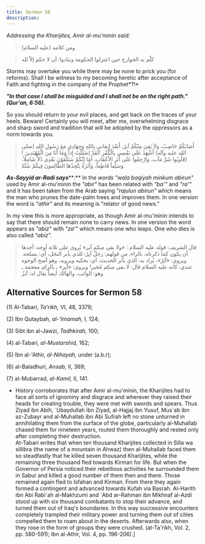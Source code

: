 ```yaml
---
title: Sermon 58
description: 
---
```


*Addressing the Kharijites, Amir al-mu\'minin said:*

> ومن كلامه (عليه السلام)

> كلّم به الخوارج حين اعتزلوا الحكومة وتنادوا: أن لا حكم إلاّ لله

Storms may overtake you while there may be none to prick you (for
reforms). Shall I be witness to my becoming heretic after acceptance of
Faith and fighting in the company of the Prophet*?!*

***\"In that case I shall be misguided and I shall not be on the right
path.\"*** ***(Qur\'an, 6:56).***

So you should return to your evil places, and get back on the traces of
your heels. Beware! Certainly you will meet, after me, overwhelming
disgrace and sharp sword and tradition that will be adopted by the
oppressors as a norm towards
you.

> أَصَابَكُمْ حَاصِبٌ، وَلاَ بَقِيَ مِنْكُمْ آبرٌ، أَبَعْدَ إِيمَاني بِاللهِ وَجِهَادِي مَعَ رَسُولِ اللهِ
> (صلى الله عليه وآله) أَشْهَدُ عَلَى نَفْسِي بِالْكُفْرِ !لَقَدْ )ضَلَلْتُ إِذاً وَمَا أَنَا مِنَ
> الْمُهْتَدِينَ !(فَأُوبُوا شَرَّ مَآب، وَارْجِعُوا عَلَى أَثَرِ الاْعْقَابِ، أَمَا إِنَّكُمْ سَتَلْقَوْنَ
> بَعْدِي ذُلاًّ شَامِلاً، وَسَيْفاً قَاطِعاً، وَأَثَرَةً يَتَّخِذُهَا الظَّالِمونَ فِيكُمْ سُنَّةً.

***As-Sayyid ar-Radi says*****:** In the *words \"wala baqiyah minkum
abirun\"* used by Amir al-mu\'minin the *\"abir\"* has been related with
*\"ba\'\"* and *\"ra\'\"* and it has been taken from the Arab saying
*\"rajulun abirun\"* which means the man who prunes the date-palm trees
and improves them. In one version the word is *\"athir\"* and its
meaning is \"relator of good news.\"

In my view this is more appropriate, as though Amir al-mu\'minin intends
to say that there should remain none to carry news. In one version the
word appears as *\"abiz\"* with *\"za\'\"* which means one who leaps.
One who dies is also called *\"abiz\".*

> قال الشريف: قوله عليه السلام : «ولا بقي منكم آبر» يُروى على ثلاثة أوجه:
> أحدها أن يكون كما ذكرناه، بالراء، من قولهم: رجلٌ آبِرٌ: للذي يأبر النخل،
> أي: يصلحه. ويروى: «آثِرٌ»، يُراد به: الذي يأثر الحديث، أي: يحكيه ويرويه،
> وهو أصح الوجوه عندي، كأنه عليه السلام قال: لا بقي منكم مُخبر! ويروى:
> «آبِز» ـ بالزاي معجمة ـ وهو: الواثب، والهالك أيضاً يقال له: آبزٌ

## Alternative Sources for Sermon 58

\(1\) Al-Tabari, *Ta\'rikh,* VI, 48, 3378;

\(2\) Ibn Qutaybah, *al-\'Imamah,* I, 124;

\(3\) Sibt ibn al-Jawzi, *Tadhkirah,* 100;

\(4\) al-Tabari, *al-Mustarshid,* 162;

\(5\) Ibn al-\'Athir, *al-Nihayah,* under (a.b.r);

\(6\) al-Baladhuri, *Ansab,* II, 369;

\(7\) al-Mubarrad, *al-Kamil,* II, 141.

-  History
    corroborates that after Amir al-mu\'minin, the Kharijites had to
    face all sorts of ignominy and disgrace and wherever they raised
    their heads for creating trouble, they were met with swords and
    spears. Thus Ziyad ibn Abih, \`Ubaydullah ibn Ziyad, al-Hajjaj ibn
    Yusuf, Mus\`ab ibn az-Zubayr and al-Muhallab ibn Abi Sufrah left no
    stone unturned in annihilating them from the surface of the globe,
    particularly al-Muhallab chased them for nineteen years, routed them
    thoroughly and rested only after completing their destruction.\
    At-Tabari writes that when ten thousand Kharijites collected in
    Silla wa sillibra (the name of a mountain in Ahwaz) then al-Muhallab
    faced them so steadfastly that he killed seven thousand Kharijites,
    while the remaining three thousand fled towards Kirman for life. But
    when the Governor of Persia noticed their rebellious activities he
    surrounded them in Sabur and killed a good number of them then and
    there. Those remained again fled to Isfahan and Kirman. From there
    they again formed a contingent and advanced towards Kufah via
    Basrah. Al-Harith ibn Abi Rabi\`ah al-Makhzumi and \`Abd ar-Rahman
    ibn Mikhnaf al-Azdi stood up with six thousand combatants to stop
    their advance, and turned them out of Iraq\'s boundaries. In this
    way successive encounters completely trampled their military power
    and turning them out of cities compelled them to roam about in the
    deserts. Afterwards also, when they rose in the form of groups they
    were crushed. (at-Ta\'rikh, Vol. 2, pp. 580-591); Ibn al-Athir, Vol.
    4, pp. 196-206).]
